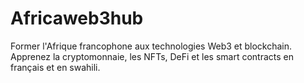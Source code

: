 # Africaweb3hub
Former l'Afrique francophone aux technologies Web3 et blockchain. Apprenez la cryptomonnaie, les NFTs, DeFi et les smart contracts en français et en swahili.
